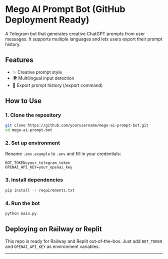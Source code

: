 
# Mego AI Prompt Bot (GitHub Deployment Ready)

A Telegram bot that generates creative ChatGPT prompts from user messages. It supports multiple languages and lets users export their prompt history.

## Features
- ✨ Creative prompt style
- 🌍 Multilingual input detection
- 💾 Export prompt history (/export command)

## How to Use

### 1. Clone the repository

```bash
git clone https://github.com/yourusername/mego-ai-prompt-bot.git
cd mego-ai-prompt-bot
```

### 2. Set up environment

Rename `.env.example` to `.env` and fill in your credentials:

```env
BOT_TOKEN=your_telegram_token
OPENAI_API_KEY=your_openai_key
```

### 3. Install dependencies

```bash
pip install -r requirements.txt
```

### 4. Run the bot

```bash
python main.py
```

## Deploying on Railway or Replit

This repo is ready for Railway and Replit out-of-the-box. Just add `BOT_TOKEN` and `OPENAI_API_KEY` as environment variables.

---
